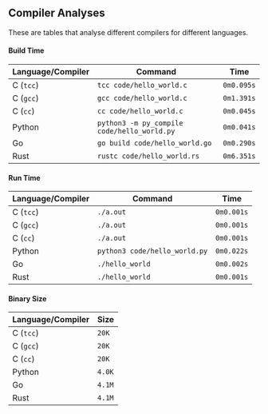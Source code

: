 ## Compiler Analyses

<!-- Please edit the `README.md.tmpl` file instead of the `README.md` -->

These are tables that analyse different compilers for different languages.

#### Build Time

|Language/Compiler|Command|Time|
|-----------------|-------|----|
|C (`tcc`)|`tcc code/hello_world.c`|`0m0.095s`|
|C (`gcc`)|`gcc code/hello_world.c`|`0m1.391s`|
|C (`cc`)|`cc code/hello_world.c`|`0m0.045s`|
|Python|`python3 -m py_compile code/hello_world.py`|`0m0.041s`|
|Go|`go build code/hello_world.go`|`0m0.290s`|
|Rust|`rustc code/hello_world.rs`|`0m6.351s`|

#### Run Time

|Language/Compiler|Command|Time|
|-----------------|-------|----|
|C (`tcc`)|`./a.out`|`0m0.001s`|
|C (`gcc`)|`./a.out`|`0m0.001s`|
|C (`cc`)|`./a.out`|`0m0.001s`|
|Python|`python3 code/hello_world.py`|`0m0.022s`|
|Go|`./hello_world`|`0m0.002s`|
|Rust|`./hello_world`|`0m0.001s`|

#### Binary Size

|Language/Compiler|Size|
|-----------------|----|
|C (`tcc`)|`20K`|
|C (`gcc`)|`20K`|
|C (`cc`)|`20K`|
|Python|`4.0K`|
|Go|`4.1M`|
|Rust|`4.1M`|
